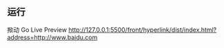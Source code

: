 ## 运行
揿动 Go Live Preview
http://127.0.0.1:5500/front/hyperlink/dist/index.html?address=http://www.baidu.com

